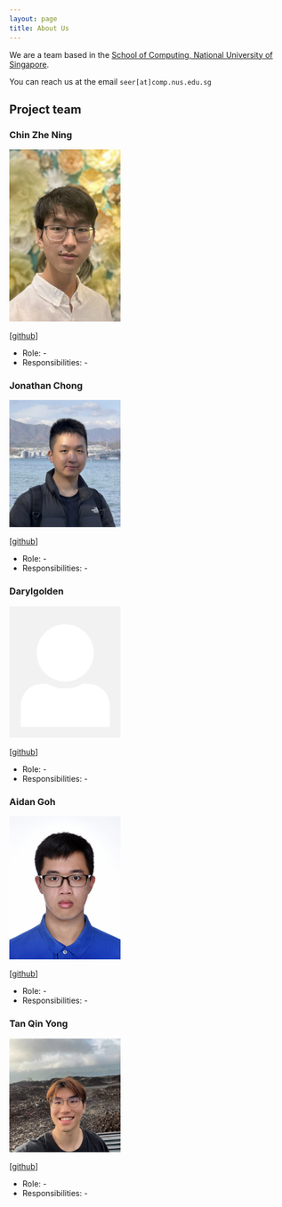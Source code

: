 ```yaml
---
layout: page
title: About Us
---
```


We are a team based in the [School of Computing, National University of Singapore](http://www.comp.nus.edu.sg).

You can reach us at the email `seer[at]comp.nus.edu.sg`

## Project team

### Chin Zhe Ning

<img src="images/biinnnggggg.png" width="200px">

[[github](https://github.com/biinnnggggg)]

* Role: -
* Responsibilities: -

### Jonathan Chong

<img src="images/jonchong98.png" width="200px">

[[github](http://github.com/jonchong98)]

* Role: -
* Responsibilities: -

### Darylgolden

<img src="images/darylgolden.png" width="200px">

[[github](http://github.com/darylgolden)]

* Role: -
* Responsibilities: -

### Aidan Goh

<img src="images/topkec.png" width="200px">

[[github](https://github.com/TopKec)]

* Role: -
* Responsibilities: -

### Tan Qin Yong

<img src="images/tanqinyong.png" width="200px">

[[github](http://github.com/tanqinyong)]

* Role: -
* Responsibilities: -
